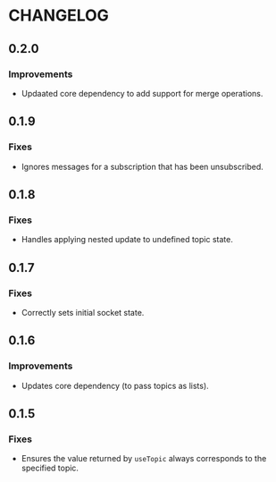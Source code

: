 # CHANGELOG

## 0.2.0

### Improvements

- Updaated core dependency to add support for merge operations.

## 0.1.9

### Fixes

- Ignores messages for a subscription that has been unsubscribed.

## 0.1.8

### Fixes

- Handles applying nested update to undefined topic state.

## 0.1.7

### Fixes

- Correctly sets initial socket state.

## 0.1.6

### Improvements

- Updates core dependency (to pass topics as lists).

## 0.1.5

### Fixes

- Ensures the value returned by `useTopic` always corresponds to the specified topic.

